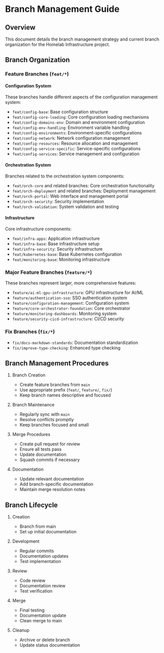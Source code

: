 # Branch Management Guide

## Overview

This document details the branch management strategy and current branch organization for the Homelab Infrastructure project.

## Branch Organization

### Feature Branches (`feat/*`)

#### Configuration System

These branches handle different aspects of the configuration management system:

- `feat/config-base`: Base configuration structure
- `feat/config-core-loading`: Core configuration loading mechanisms
- `feat/config-domains-env`: Domain and environment configuration
- `feat/config-env-handling`: Environment variable handling
- `feat/config-environments`: Environment-specific configurations
- `feat/config-network`: Network configuration management
- `feat/config-resources`: Resource allocation and management
- `feat/config-service-specific`: Service-specific configurations
- `feat/config-services`: Service management and configuration

#### Orchestration System

Branches related to the orchestration system components:

- `feat/orch-core` and related branches: Core orchestration functionality
- `feat/orch-deployment` and related branches: Deployment management
- `feat/orch-portal`: Web interface and management portal
- `feat/orch-security`: Security implementation
- `feat/orch-validation`: System validation and testing

#### Infrastructure

Core infrastructure components:

- `feat/infra-apps`: Application infrastructure
- `feat/infra-base`: Base infrastructure setup
- `feat/infra-security`: Security infrastructure
- `feat/kubernetes-base`: Base Kubernetes configuration
- `feat/monitoring-base`: Monitoring infrastructure

### Major Feature Branches (`feature/*`)

These branches represent larger, more comprehensive features:

- `feature/ai-ml-gpu-infrastructure`: GPU infrastructure for AI/ML
- `feature/authentication-sso`: SSO authentication system
- `feature/configuration-management`: Configuration system
- `feature/core-orchestrator-foundation`: Core orchestrator
- `feature/monitoring-dashboards`: Monitoring system
- `feature/security-cicd-infrastructure`: CI/CD security

### Fix Branches (`fix/*`)

- `fix/docs-markdown-standards`: Documentation standardization
- `fix/improve-type-checking`: Enhanced type checking

## Branch Management Procedures

1. Branch Creation
   - Create feature branches from `main`
   - Use appropriate prefix (`feat/`, `feature/`, `fix/`)
   - Keep branch names descriptive and focused

2. Branch Maintenance
   - Regularly sync with `main`
   - Resolve conflicts promptly
   - Keep branches focused and small

3. Merge Procedures
   - Create pull request for review
   - Ensure all tests pass
   - Update documentation
   - Squash commits if necessary

4. Documentation
   - Update relevant documentation
   - Add branch-specific documentation
   - Maintain merge resolution notes

## Branch Lifecycle

1. Creation
   - Branch from main
   - Set up initial documentation

2. Development
   - Regular commits
   - Documentation updates
   - Test implementation

3. Review
   - Code review
   - Documentation review
   - Test verification

4. Merge
   - Final testing
   - Documentation update
   - Clean merge to main

5. Cleanup
   - Archive or delete branch
   - Update status documentation
